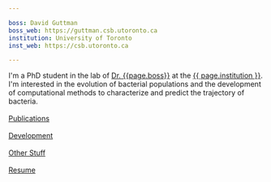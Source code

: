 ```yaml
---

boss: David Guttman
boss_web: https://guttman.csb.utoronto.ca
institution: University of Toronto
inst_web: https://csb.utoronto.ca

---
```


I'm a PhD student in the lab of <a href="{{page.boss_web}}">Dr. {{page.boss}}</a> at the <a href="{{page.inst_web}}">{{ page.institution }}</a>. I'm interested in the evolution of bacterial populations and the development of computational methods to characterize and predict the trajectory of bacteria. 
<br>
<br>
<a href="https://scholar.google.ca/citations?hl=en&user=kompSyUAAAAJ&view_op=list_works&sortby=pubdate">Publications</a>
<br>
<br>
<a href="">Development</a>
<br>
<br>
<a href="">Other Stuff</a>
<br>
<br>
    <a href="">Resume</a>
